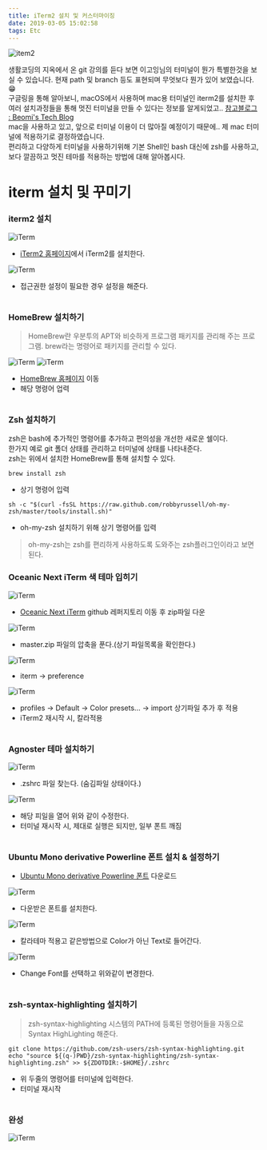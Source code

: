 ```yaml
---
title: iTerm2 설치 및 커스터마이징
date: 2019-03-05 15:02:58
tags: Etc
---
```



![item2](/images/etc/iTerm2.jpg)

생활코딩의 지옥에서 온 git 강의를 듣다 보면 이고잉님의 터미널이 뭔가 특별한것을 보실 수 있습니다.
현재 path 및 branch 등도 표현되며 무엇보다 뭔가 있어 보였습니다.😁<br>
구글링을 통해 알아보니, macOS에서 사용하며 mac용 터미널인 iterm2를 설치한 후 여러 설치과정들을 통해 멋진 터미널을 만들 수 있다는 정보를 알게되었고..  [참고블로그 : Beomi's Tech Blog](https://beomi.github.io/2017/07/07/Beautify-ZSH/)     
mac을 사용하고 있고, 앞으로 터미널 이용이 더 많아질 예정이기 때문에.. 제 mac 터미널에 적용하기로 결정하였습니다.<br>
편리하고 다양하게 터미널을 사용하기위해 기본 Shell인 bash 대신에 zsh를 사용하고, 보다 깔끔하고 멋진 테마를 적용하는 방법에 대해 알아봅시다.

# iterm 설치 및 꾸미기

### iterm2 설치
![iTerm](/images/etc/iTerm01.png)
- [iTerm2 홈페이지](https://www.iterm2.com/downloads.html)에서 iTerm2를 설치한다.

![iTerm](/images/etc/iTerm02.png)
- 접근권한 설정이 필요한 경우 설정을 해준다.
<br><br>

### HomeBrew 설치하기
> HomeBrew란 우분투의 APT와 비슷하게 프로그램 패키지를 관리해 주는 프로그램.
brew라는 명령어로 패키지를 관리할 수 있다.

![iTerm](/images/etc/iTerm03.png)
![iTerm](/images/etc/iTerm04.png)
- [HomeBrew 홈페이지](https://brew.sh/) 이동 
- 해당 명령어 업력
<br><br>

### Zsh 설치하기
zsh은 bash에 추가적인 명령어를 추가하고 편의성을 개선한 새로운 쉘이다.   
한가지 예로 git 폴더 상태를 관리하고 터미널에 상태를 나타내준다.    
zsh는 위에서 설치한 HomeBrew를 통해 설치할 수 있다.
```
brew install zsh
```
- 상기 명령어 입력

```
sh -c "$(curl -fsSL https://raw.github.com/robbyrussell/oh-my-zsh/master/tools/install.sh)"

```
- oh-my-zsh 설치하기 위해 상기 명령어를 입력

> oh-my-zsh는 zsh를 편리하게 사용하도록 도와주는 zsh플러그인이라고 보면된다.

### Oceanic Next iTerm 색 테마 입히기
![iTerm](/images/etc/iTerm05.png)
- [Oceanic Next iTerm](https://github.com/mhartington/oceanic-next-iterm) github 레퍼지토리 이동 후 zip파일 다운

![iTerm](/images/etc/iTerm06.png)
- master.zip 파일의 압축을 푼다.(상기 파일목록을 확인한다.)

![iTerm](/images/etc/iTerm07.png)
- iterm → preference

![iTerm](/images/etc/iTerm08.png)
- profiles → Default → Color presets... → import 상기파일 추가 후 적용
- iTerm2 재시작 시, 칼라적용
<br><br>

### Agnoster 테마 설치하기
![iTerm](/images/etc/iTerm09.png)
- .zshrc 파일 찾는다. (숨김파일 상태이다.)

![iTerm](/images/etc/iTerm10.png)
- 해당 피일을 열어 위와 같이 수정한다.
- 터미널 재시작 시, 제대로 실행은 되지만, 일부 폰트 깨짐
<br><br>

### Ubuntu Mono derivative Powerline 폰트 설치 & 설정하기
- [Ubuntu Mono derivative Powerline 폰트](https://beomi.github.io/others/Ubuntu_Mono_derivative_Powerline.ttf) 다운로드

![iTerm](/images/etc/iTerm12.png)
- 다운받은 폰트를 설치한다.

![iTerm](/images/etc/iTerm11.png)
- 칼라테마 적용고 같은방법으로 Color가 아닌 Text로 들어간다.

![iTerm](/images/etc/iTerm13.png)
- Change Font를 선택하고 위와같이 변경한다.
<br><br>
 
### zsh-syntax-highlighting 설치하기
>zsh-syntax-highlighting 시스템의 PATH에 등록된 명령어들을 자동으로 Syntax HighLighting 해준다.

```
git clone https://github.com/zsh-users/zsh-syntax-highlighting.git
echo "source ${(q-)PWD}/zsh-syntax-highlighting/zsh-syntax-highlighting.zsh" >> ${ZDOTDIR:-$HOME}/.zshrc
```
- 위 두줄의 명령어를 터미널에 입력한다.
- 터미널 재시작
<br><br>

### 완성
![iTerm](/images/etc/iTerm14.png)
<br><br>











            



